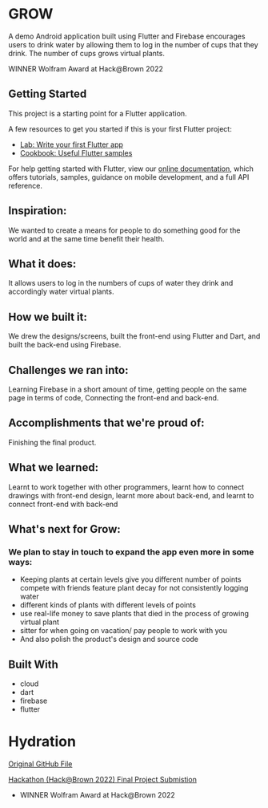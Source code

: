 # GROW
A demo Android application built using Flutter and Firebase encourages users to drink water by allowing them to log in the number of cups that they drink. The number of cups grows virtual plants.


WINNER Wolfram Award at Hack@Brown 2022


## Getting Started

This project is a starting point for a Flutter application.

A few resources to get you started if this is your first Flutter project:

- [Lab: Write your first Flutter app](https://flutter.dev/docs/get-started/codelab)
- [Cookbook: Useful Flutter samples](https://flutter.dev/docs/cookbook)

For help getting started with Flutter, view our
[online documentation](https://flutter.dev/docs), which offers tutorials,
samples, guidance on mobile development, and a full API reference.

## Inspiration: 
We wanted to create a means for people to do something good for the world and at the same time benefit their health.

## What it does: 
It allows users to log in the numbers of cups of water they drink and accordingly water virtual plants.

## How we built it: 
We drew the designs/screens, built the front-end using Flutter and Dart, and built the back-end using Firebase.

## Challenges we ran into: 
Learning Firebase in a short amount of time, getting people on the same page in terms of code, Connecting the front-end and back-end.

## Accomplishments that we're proud of: 
Finishing the final product.

## What we learned: 
Learnt to work together with other programmers, learnt how to connect drawings with front-end design, learnt more about back-end, and learnt to connect front-end with back-end

## What's next for Grow: 
### We plan to stay in touch to expand the app even more in some ways:
- Keeping plants at certain levels give you different number of points compete with friends feature plant decay for not consistently logging water 
- different kinds of plants with different levels of points 
- use real-life money to save plants that died in the process of growing virtual plant
- sitter for when going on vacation/ pay people to work with you
- And also polish the product's design and source code

## Built With
- cloud
- dart
- firebase
- flutter


# Hydration
[Original GitHub File](https://github.com/tuanle277/Hydration)

[Hackathon (Hack@Brown 2022) Final Project Submistion](https://devpost.com/software/grow-egzmov)
- WINNER Wolfram Award at Hack@Brown 2022
